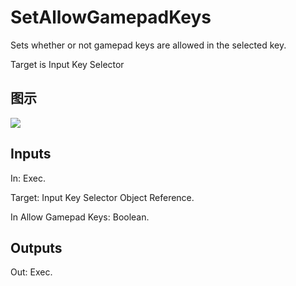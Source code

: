 # SetAllowGamepadKeys

Sets whether or not gamepad keys are allowed in the selected key.

Target is Input Key Selector

## 图示

![]($-20221218-21355198.png)

## Inputs

In: Exec.

Target: Input Key Selector Object Reference.

In Allow Gamepad Keys: Boolean.  

## Outputs

Out: Exec.

